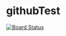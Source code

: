# githubTest
[![Board Status](https://dev.azure.com/madanrajshripati/6520dfed-a12a-4108-aada-20c2162ec71e/5c56ba7b-7381-4687-8b18-f8d46540c6c3/_apis/work/boardbadge/26057258-7930-4eda-8bd2-26dde1ec8a81?columnOptions=1)](https://dev.azure.com/madanrajshripati/6520dfed-a12a-4108-aada-20c2162ec71e/_boards/board/t/5c56ba7b-7381-4687-8b18-f8d46540c6c3/Microsoft.RequirementCategory/)
